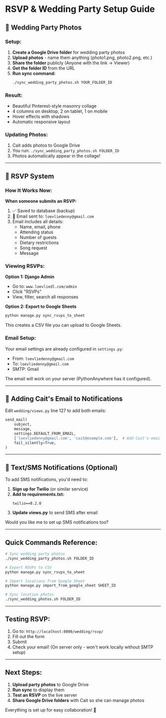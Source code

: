 # RSVP & Wedding Party Setup Guide

## 🎉 Wedding Party Photos

### Setup:

1. **Create a Google Drive folder** for wedding party photos
2. **Upload photos** - name them anything (photo1.png, photo2.png, etc.)
3. **Share the folder** publicly (Anyone with the link → Viewer)
4. **Get the folder ID** from the URL
5. **Run sync command:**
   ```bash
   ./sync_wedding_party_photos.sh YOUR_FOLDER_ID
   ```

### Result:
- Beautiful Pinterest-style masonry collage
- 4 columns on desktop, 2 on tablet, 1 on mobile
- Hover effects with shadows
- Automatic responsive layout

### Updating Photos:
1. Cait adds photos to Google Drive
2. You run: `./sync_wedding_party_photos.sh FOLDER_ID`
3. Photos automatically appear in the collage!

---

## 💌 RSVP System

### How It Works Now:

**When someone submits an RSVP:**
1. ✅ Saved to database (backup)
2. 📧 Email sent to: `loevliedenny@gmail.com`
3. Email includes all details:
   - Name, email, phone
   - Attending status
   - Number of guests
   - Dietary restrictions
   - Song request
   - Message

### Viewing RSVPs:

**Option 1: Django Admin**
- Go to: `www.loevliedl.com/admin`
- Click "RSVPs"
- View, filter, search all responses

**Option 2: Export to Google Sheets**
```bash
python manage.py sync_rsvps_to_sheet
```
This creates a CSV file you can upload to Google Sheets.

### Email Setup:
Your email settings are already configured in `settings.py`:
- From: `loevliedenny@gmail.com`
- To: `loevliedenny@gmail.com`
- SMTP: Gmail

The email will work on your server (PythonAnywhere has it configured).

---

## 📧 Adding Cait's Email to Notifications

Edit `wedding/views.py` line 127 to add both emails:

```python
send_mail(
    subject,
    message,
    settings.DEFAULT_FROM_EMAIL,
    ['loevliedenny@gmail.com', 'cait@example.com'],  # Add Cait's email here
    fail_silently=True,
)
```

---

## 📱 Text/SMS Notifications (Optional)

To add SMS notifications, you'd need to:

1. **Sign up for Twilio** (or similar service)
2. **Add to requirements.txt:**
   ```
   twilio==8.2.0
   ```
3. **Update views.py** to send SMS after email

Would you like me to set up SMS notifications too?

---

## Quick Commands Reference:

```bash
# Sync wedding party photos
./sync_wedding_party_photos.sh FOLDER_ID

# Export RSVPs to CSV
python manage.py sync_rsvps_to_sheet

# Import locations from Google Sheet
python manage.py import_from_google_sheet SHEET_ID

# Sync location photos
./sync_wedding_photos.sh FOLDER_ID
```

---

## Testing RSVP:

1. Go to: `http://localhost:8000/wedding/rsvp/`
2. Fill out the form
3. Submit
4. Check your email! (On server only - won't work locally without SMTP setup)

---

## Next Steps:

1. **Upload party photos** to Google Drive
2. **Run sync** to display them
3. **Test an RSVP** on the live server
4. **Share Google Drive folders** with Cait so she can manage photos

Everything is set up for easy collaboration! 🎊
